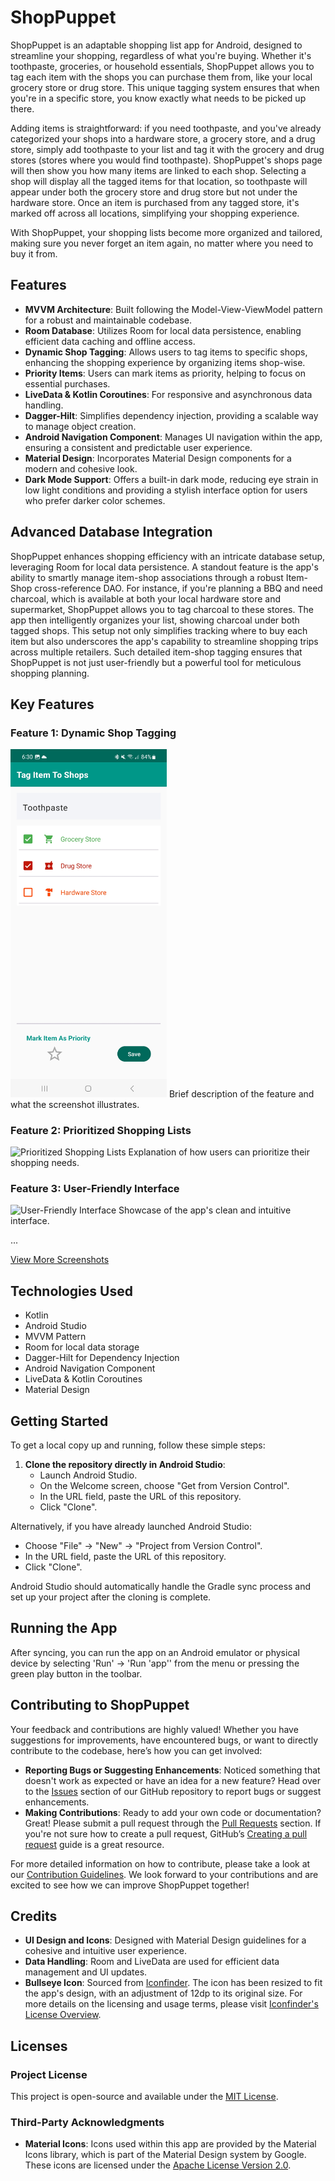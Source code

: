 

# ShopPuppet

ShopPuppet is an adaptable shopping list app for Android, designed to streamline your shopping, regardless of what you're buying. Whether it's toothpaste, groceries, or household essentials, ShopPuppet allows you to tag each item with the shops you can purchase them from, like your local grocery store or drug store. This unique tagging system ensures that when you're in a specific store, you know exactly what needs to be picked up there.

Adding items is straightforward: if you need toothpaste, and you've already categorized your shops into a hardware store, a grocery store, and a drug store, simply add toothpaste to your list and tag it with the grocery and drug stores (stores where you would find toothpaste). ShopPuppet's shops page will then show you how many items are linked to each shop. Selecting a shop will display all the tagged items for that location, so toothpaste will appear under both the grocery store and drug store but not under the hardware store. Once an item is purchased from any tagged store, it's marked off across all locations, simplifying your shopping experience.

With ShopPuppet, your shopping lists become more organized and tailored, making sure you never forget an item again, no matter where you need to buy it from.

## Features

- **MVVM Architecture**: Built following the Model-View-ViewModel pattern for a robust and maintainable codebase.
- **Room Database**: Utilizes Room for local data persistence, enabling efficient data caching and offline access.
- **Dynamic Shop Tagging**: Allows users to tag items to specific shops, enhancing the shopping experience by organizing items shop-wise.
- **Priority Items**: Users can mark items as priority, helping to focus on essential purchases.
- **LiveData & Kotlin Coroutines**: For responsive and asynchronous data handling.
- **Dagger-Hilt**: Simplifies dependency injection, providing a scalable way to manage object creation.
- **Android Navigation Component**: Manages UI navigation within the app, ensuring a consistent and predictable user experience.
- **Material Design**: Incorporates Material Design components for a modern and cohesive look.
- **Dark Mode Support**: Offers a built-in dark mode, reducing eye strain in low light conditions and providing a stylish interface option for users who prefer darker color schemes.

## Advanced Database Integration

ShopPuppet enhances shopping efficiency with an intricate database setup, leveraging Room for local data persistence. A standout feature is the app's ability to smartly manage item-shop associations through a robust Item-Shop cross-reference DAO. For instance, if you're planning a BBQ and need charcoal, which is available at both your local hardware store and supermarket, ShopPuppet allows you to tag charcoal to these stores. The app then intelligently organizes your list, showing charcoal under both tagged shops. This setup not only simplifies tracking where to buy each item but also underscores the app's capability to streamline shopping trips across multiple retailers. Such detailed item-shop tagging ensures that ShopPuppet is not just user-friendly but a powerful tool for meticulous shopping planning.


## Key Features

### Feature 1: Dynamic Shop Tagging
<img src="https://github.com/thatwaz/ShopPuppet/blob/master/dynamic_shop_tagging.jpg" width="250" alt="Dynamic Shop Tagging">
Brief description of the feature and what the screenshot illustrates.

### Feature 2: Prioritized Shopping Lists
<img src="url-to-screenshot" width="250" alt="Prioritized Shopping Lists">
Explanation of how users can prioritize their shopping needs.

### Feature 3: User-Friendly Interface
<img src="url-to-screenshot" width="250" alt="User-Friendly Interface">
Showcase of the app's clean and intuitive interface.


...

[View More Screenshots](link-to-more-screenshots)




## Technologies Used

- Kotlin
- Android Studio
- MVVM Pattern
- Room for local data storage
- Dagger-Hilt for Dependency Injection
- Android Navigation Component
- LiveData & Kotlin Coroutines
- Material Design

## Getting Started

To get a local copy up and running, follow these simple steps:

1. **Clone the repository directly in Android Studio**:
   - Launch Android Studio.
   - On the Welcome screen, choose "Get from Version Control".
   - In the URL field, paste the URL of this repository.
   - Click "Clone".

Alternatively, if you have already launched Android Studio:

- Choose "File" -> "New" -> "Project from Version Control".
- In the URL field, paste the URL of this repository.
- Click "Clone".

Android Studio should automatically handle the Gradle sync process and set up your project after the cloning is complete.


## Running the App

After syncing, you can run the app on an Android emulator or physical device by selecting 'Run' -> 'Run 'app'' from the menu or pressing the green play button in the toolbar.

## Contributing to ShopPuppet

Your feedback and contributions are highly valued! Whether you have suggestions for improvements, have encountered bugs, or want to directly contribute to the codebase, here’s how you can get involved:

- **Reporting Bugs or Suggesting Enhancements**: Noticed something that doesn't work as expected or have an idea for a new feature? Head over to the [Issues](https://github.com/thatwaz/ShopPuppet/issues) section of our GitHub repository to report bugs or suggest enhancements.
- **Making Contributions**: Ready to add your own code or documentation? Great! Please submit a pull request through the [Pull Requests](https://github.com/thatwaz/ShopPuppet/pulls) section. If you're not sure how to create a pull request, GitHub’s [Creating a pull request](https://help.github.com/en/articles/creating-a-pull-request) guide is a great resource.

For more detailed information on how to contribute, please take a look at our [Contribution Guidelines](https://github.com/thatwaz/ShopPuppet/blob/master/CONTRIBUTING.md). We look forward to your contributions and are excited to see how we can improve ShopPuppet together!






## Credits

- **UI Design and Icons**: Designed with Material Design guidelines for a cohesive and intuitive user experience.
- **Data Handling**: Room and LiveData are used for efficient data management and UI updates.
- **Bullseye Icon**: Sourced from [Iconfinder](https://www.iconfinder.com). The icon has been resized to fit the app's design, with an adjustment of 12dp to its original size. For more details on the licensing and usage terms, please visit [Iconfinder's License Overview](https://support.iconfinder.com/en/articles/18233-license-overview).


## Licenses

### Project License

This project is open-source and available under the [MIT License](LICENSE).

### Third-Party Acknowledgments

- **Material Icons**: Icons used within this app are provided by the Material Icons library, which is part of the Material Design system by Google. These icons are licensed under the [Apache License Version 2.0](https://www.apache.org/licenses/LICENSE-2.0.txt).





   
